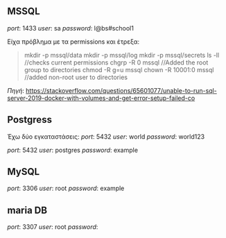 ##  MSSQL
*port*: 1433
*user*: sa
*password*: l@bs#school1

Είχα πρόβλημα με τα permissions και έτρεξα:
> mkdir -p mssql/data
> mkdir -p mssql/log
> mkdir -p mssql/secrets
> ls -ll  //checks current permissions
> chgrp -R 0 mssql  //Added the root group to directories
> chmod -R g=u mssql
> chown -R 10001:0 mssql  //added non-root user to directories

*Πηγή*: https://stackoverflow.com/questions/65601077/unable-to-run-sql-server-2019-docker-with-volumes-and-get-error-setup-failed-co
## Postgress
Έχω δύο εγκαταστάσεις:
*port*: 5432
*user*: world
*password*: world123

*port*: 5432
*user*: postgres
*password*: example

## MySQL
*port*: 3306
*user*: root
*password*: example


## maria DB
*port*: 3307
*user*: root
*password*: 